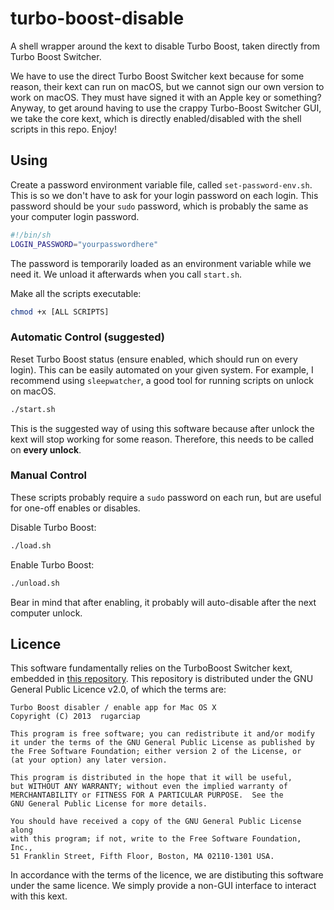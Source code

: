 # turbo-boost-disable

A shell wrapper around the kext to disable Turbo Boost, taken directly from Turbo Boost Switcher.

We have to use the direct Turbo Boost Switcher kext because for some reason, their kext can run on macOS, but we cannot sign our own version to work on macOS. They must have signed it with an Apple key or something?
Anyway, to get around having to use the crappy Turbo-Boost Switcher GUI, we take the core kext, which is directly enabled/disabled with the shell scripts in this repo. Enjoy!

## Using

Create a password environment variable file, called `set-password-env.sh`.
This is so we don't have to ask for your login password on each login.
This password should be your `sudo` password, which is probably the same as your computer login password.
```sh
#!/bin/sh
LOGIN_PASSWORD="yourpasswordhere"
```
The password is temporarily loaded as an environment variable while we need it. We unload it afterwards when you call `start.sh`.

Make all the scripts executable:
```sh
chmod +x [ALL SCRIPTS]
```

### Automatic Control (suggested)
Reset Turbo Boost status (ensure enabled, which should run on every login). This can be easily automated on your given system.
For example, I recommend using `sleepwatcher`, a good tool for running scripts on unlock on macOS.
```sh
./start.sh
```
This is the suggested way of using this software because after unlock the kext will stop working for some reason.
Therefore, this needs to be called on **every unlock**.

### Manual Control
These scripts probably require a `sudo` password on each run, but are useful for one-off enables or disables.

Disable Turbo Boost:
```sh
./load.sh
```

Enable Turbo Boost:
```sh
./unload.sh
```

Bear in mind that after enabling, it probably will auto-disable after the next computer unlock.

## Licence
This software fundamentally relies on the TurboBoost Switcher kext, embedded in [this repository](https://github.com/rugarciap/Turbo-Boost-Switcher).
This repository is distributed under the GNU General Public Licence v2.0, of which the terms are:

```
Turbo Boost disabler / enable app for Mac OS X
Copyright (C) 2013  rugarciap

This program is free software; you can redistribute it and/or modify
it under the terms of the GNU General Public License as published by
the Free Software Foundation; either version 2 of the License, or
(at your option) any later version.

This program is distributed in the hope that it will be useful,
but WITHOUT ANY WARRANTY; without even the implied warranty of
MERCHANTABILITY or FITNESS FOR A PARTICULAR PURPOSE.  See the
GNU General Public License for more details.

You should have received a copy of the GNU General Public License along
with this program; if not, write to the Free Software Foundation, Inc.,
51 Franklin Street, Fifth Floor, Boston, MA 02110-1301 USA.
```

In accordance with the terms of the licence, we are distibuting this software under the same licence.
We simply provide a non-GUI interface to interact with this kext.
